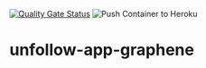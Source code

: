 [![Quality Gate Status](https://sonarcloud.io/api/project_badges/measure?project=Cassianokunsch_unfollow-app-graphene&metric=alert_status)](https://sonarcloud.io/dashboard?id=Cassianokunsch_unfollow-app-graphene) ![Push Container to Heroku](https://github.com/Cassianokunsch/unfollow-app-graphene/workflows/Push%20Container%20to%20Heroku/badge.svg?branch=master)
# unfollow-app-graphene
